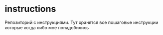 # instructions
Репозиторий c инструкциями.
Тут хранятся все пошаговые инструкции которые когда либо мне понадобились
